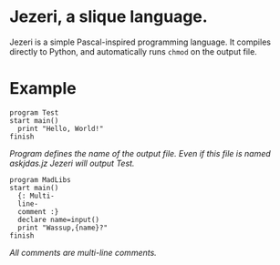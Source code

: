 # Jezeri, a slique language.
Jezeri is a simple Pascal-inspired programming language. It compiles directly to Python, and automatically runs `chmod` on the output file.
# Example
```
program Test
start main()
  print "Hello, World!"
finish
```
_Program defines the name of the output file. Even if this file is named askjdas.jz Jezeri will output Test._
```
program MadLibs
start main()
  {: Multi-
  line-
  comment :}
  declare name=input()
  print "Wassup,{name}?"
finish
```
_All comments are multi-line comments._
